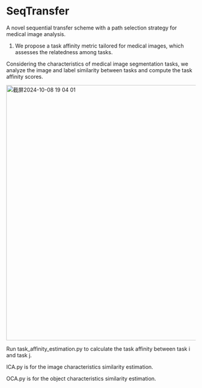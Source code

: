 # SeqTransfer
A novel sequential transfer scheme with a path selection strategy for medical image analysis.

1. We propose a task affinity metric tailored for medical images, which assesses the relatedness among tasks.

  Considering the characteristics of medical image segmentation tasks, we analyze the image and label similarity between tasks and compute the task affinity scores.

  <img width="679" alt="截屏2024-10-08 19 04 01" src="https://github.com/user-attachments/assets/1c7e1ee7-b895-43a8-980d-3813ce4af90b">

  Run task_affinity_estimation.py to calculate the task affinity between task i and task j.

  ICA.py is for the image characteristics similarity estimation.

  OCA.py is for the object characteristics similarity estimation.




